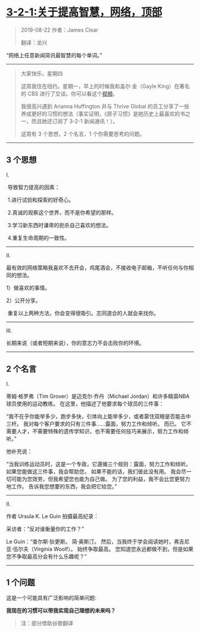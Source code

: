 # [3-2-1:关于提高智慧，网络，顶部](https://jamesclear.com/3-2-1/august-22-2019)

> 2019-08-22 作者：James Clear
>
> 翻译：龙兴

“网络上任意新闻简讯最智慧的每个单词。”

---

> 大家快乐，星期四
>
> 这周我住在纽约。星期一，早上的时候我和盖尔·金（Gayle King）在著名的 CBS  进行了交谈。你可以看这个[视频](_https://www.youtube.com/watch?v=0foTwnNZzq8)。
>
> 我很高兴遇到  Arianna Huffington  并与 Thrive Global 的员工分享了一些养成更好的习惯的想法（事实证明，《原子习惯》是她历史上最喜欢的书之一，而且她还订阅了 3-2-1 新闻通讯！）。
>
> 这周有 3 个思想，2 个名言，1 个你需要思考的问题。

----

## 3 个思想

   Ⅰ.

​    导致智力提高的因素：



​    1.进行试验和探索的好奇心。

​    2.真诚的观察这个世界，而不是你希望的那样。

​    3.学习新东西时谦卑的扼杀自己喜欢的想法。

​    4.重复生命周期的一致性。

----

  Ⅱ.

​    最有效的网络策略我喜欢不去开会，鸡尾酒会，不接收电子邮箱，不听任何与你相同的想法。

   1）做喜欢的事情。

   2）公开分享。

​    重复以上两种方法，你会变得很吸引。志同道合的人就会来找你。

---

  Ⅲ.

  长期来说（或者短期来说），你的意志力不会击败你的环境。

----

## 2 个名言

 Ⅰ.

  蒂姆·格罗弗（Tim Grover）是迈克尔·乔丹（Michael Jordan）和许多精英NBA球员使用的运动教练。 在这里，他描述了他要求每个球员的三件事：

“我不在乎你能举多少，跑步多快，引体向上能举多少，或者蒙住双眼是否能击中三杆。 我对每个客户要求的只有三件事……露面，努力工作和倾听。 而已。 它不需要人才，不需要特殊的遗传学知识，也不需要任何技巧来展示，努力工作和倾听。”

他补充说：

“当我训练运动员时，这是一个专政，它遵循三个规则：露面，努力工作和倾听。 如果您能做这三件事，我会帮助您。 如果不能的话，我们彼此没有用。 我会尽一切可能为您效劳，但我希望您也能为自己做。 为了您的利益，我不会比您更努力地工作。 告诉我您想要的东西，我会把它给您。”

---

 Ⅱ.

作者 Ursula K. Le Guin 拍摄最高纪录：

采访者：“反对谁衡量你的工作？”

Le Guin：“查尔斯·狄更斯。 简·奥斯汀。 然后，当我终于学会阅读她时，弗吉尼亚·伍尔夫（Virginia Woolf）。 始终争取最高。 您知道您永远都做不到，但是如果您不争取最高分会有什么乐趣呢？”

---

## 1 个问题

这是一个可能具有广泛影响的简单问题:

**我现在的习惯可以带我实现自己理想的未来吗？**



> 注：部分借助谷歌翻译



